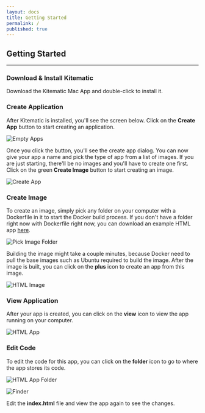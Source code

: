 ```yaml
---
layout: docs
title: Getting Started
permalink: /
published: true
---
```


## Getting Started

---

### Download & Install Kitematic

Download the Kitematic Mac App and double-click to install it.

### Create Application

After Kitematic is installed, you'll see the screen below. Click on the **Create App**
button to start creating an application.

![Empty Apps](/img/get-started/empty-apps.png)

Once you click the button, you'll see the create app dialog. You can now give your app a name and
pick the type of app from a list of images. If you are just starting, there'll
be no images and you'll have to create one first. Click on the green **Create Image**
button to start creating an image.

![Create App](/img/get-started/create-app.png)

### Create Image

To create an image, simply pick any folder on your computer with a Dockerfile
in it to start the Docker build process. If you don't have a folder right now
with Dockerfile right now, you can download an example HTML app [here](https://github.com/kitematic/html/archive/master.zip).

![Pick Image Folder](/img/get-started/pick-image-folder.png)

Building the image might take a couple minutes, because Docker need to pull the
base images such as Ubuntu required to build the image. After the image is built,
you can click on the **plus** icon to create an app from this image.

![HTML Image](/img/get-started/html-image.png)

### View Application

After your app is created, you can click on the **view** icon to view the app
running on your computer.

![HTML App](/img/get-started/html-app.png)

### Edit Code

To edit the code for this app, you can click on the **folder** icon to go to where
the app stores its code.

![HTML App Folder](/img/get-started/html-app-folder.png)

![Finder](/img/get-started/finder.png)

Edit the **index.html** file and view the app again to see the changes.
